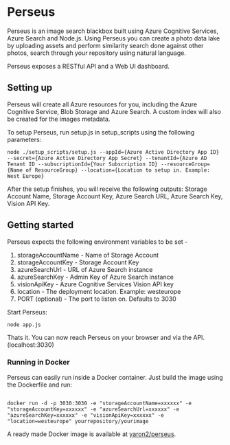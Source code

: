 # Perseus
Perseus is an image search blackbox built using Azure Cognitive Services, Azure Search and Node.js.
Using Perseus you can create a photo data lake by uploading assets and perform similarity search done against other photos, search through your repository using natural language.

Perseus exposes a RESTful API and a Web UI dashboard.

## Setting up
Perseus will create all Azure resources for you, including the Azure Cognitive Service, Blob Storage and Azure Search.
A custom index will also be created for the images metadata.

To setup Perseus, run setup.js in setup_scripts using the following parameters:

```
node ./setup_scripts/setup.js --appId={Azure Active Directory App ID} --secret={Azure Active Directory App Secret} --tenantId={Azure AD Tenant ID --subscriptionId={Your Subscription ID} --resourceGroup={Name of ResourceGroup} --location={Location to setup in. Example: West Europe}
```

After the setup finishes, you will receive the following outputs: Storage Account Name, Storage Account Key, Azure Search URL, Azure Search Key, Vision API Key.

## Getting started

Perseus expects the following environment variables to be set -

1) storageAccountName - Name of Storage Account
2) storageAccountKey - Storage Account Key
3) azureSearchUrl - URL of Azure Search instance
4) azureSearchKey - Admin Key of Azure Search instance
5) visionApiKey - Azure Cognitive Services Vision API key
6) location - The deployment location. Example: westeurope
7) PORT (optional) - The port to listen on. Defaults to 3030

Start Perseus:

```
node app.js
```

Thats it. You can now reach Perseus on your browser and via the API. (localhost:3030)

### Running in Docker

Perseus can easily run inside a Docker container. Just build the image using the Dockerfile and run:

```

docker run -d -p 3030:3030 -e "storageAccountName=xxxxxx" -e "storageAccountKey=xxxxxx" -e "azureSearchUrl=xxxxxx" -e "azureSearchKey=xxxxxx" -e "visionApiKey=xxxxxx" -e "location=westeurope" yourrepository/yourimage
```

A ready made Docker image is available at [yaron2/perseus].

[yaron2/perseus]: https://hub.docker.com/r/yaron2/perseus/